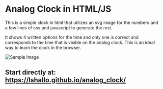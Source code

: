 # Analog Clock in HTML/JS
This is a simple clock in html that utilizes an svg image for the numbers and a few lines of css and javascript to generate the rest.

It shows 4 written options for the time and only one is correct and corresponds to the time that is visible on the analog clock.
This is an ideal way to learn the clock in the browser.

![Sample Image](https://i.imgur.com/i6ZUqPm.png)

## Start directly at: https://lshallo.github.io/analog_clock/
